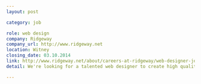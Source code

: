 ```yaml
---
layout: post

category: job

role: web design
company: Ridgeway
company_url: http://www.ridgeway.net
location: Witney
closing_date: 03.10.2014
link: http://www.ridgeway.net/about/careers-at-ridgeway/web-designer-job-vacancy
detail: We're looking for a talented web designer to create high quality designs for some great brands within a fast-moving agency. This is a challenging, varied and rewarding design role offering great opportunities for career progression.

---
```

